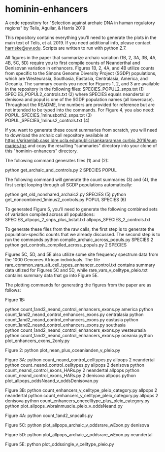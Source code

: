 # hominin-enhancers
A code repository for "Selection against archaic DNA in human regulatory regions" by Telis, Aguilar, &amp; Harris 2019

This repository contains everything you'll need to generate the plots in the main text of Telis, et al. 2019. If you need additional info, please contact harriske@uw.edu. Scripts are written to run with python 2.7.

All figures in the paper that summarize archaic variation (1B, 2, 3A, 3B, 4A, 4B, 5C, 5D) require you to first compile counts of Neanderthal and Denisovan variation in enhancers. Figures 1B, 2, 4A, and 4B utilize counts from specific to the Simons Genome Diversity Project (SGDP) populations, which are Westeurasia, Southasia, Eastasia, Centralasia, America, and Oceania. The summary counts you need for Figures 1, 2, and 3 are available in the repository in the following files:
  SPECIES_POPUL2_snps.txt (1)
  SPECIES_POPUL2_controls.txt (2)
where SPECIES equals neandertal or denisova and popul is one of the SGDP population names (all lowercase). Throughout the README, line numbers are provided for reference but are not intended to be typed into the commands. For Figure 4, you also need:
  POPUL_SPECIES_1minusboth2_snps.txt (3)
  POPUL_SPECIES_1minus2_controls.txt (4)

If you want to generate these count summaries from scratch, you will need to download the archaic call repository available at https://sriramlab.cass.idre.ucla.edu/public/sankararaman.curbio.2016/summaries.tgz and copy the resulting "summaries" directory into your clone of this "hominin-enhancers" directory. 

The following command generates files (1) and (2):

  python get_archaic_and_controls.py 2 SPECIES POPUL

The following command will generate the count summaries (3) and (4), the first script looping through all SGDP populations automatically:

  python get_old_nonshared_archaic2.py SPECIES (5)
  python get_noncombined_1minus2_controls.py POPUL SPECIES (6)
  
To generated Figure 5, you'll need to generate the following combined sets of variation compiled across all populations:
  SPECIES_allpops_2_snps_plus_bstat.txt
  allpops_SPECIES_2_controls.txt
  
To generate these files from the raw calls, the first step is to generate the population-specific counts that we already discussed. The second step is to run the commands
  python compile_archaic_across_populs.py SPECIES 2
  python get_controls_compiled_across_populs.py 2 SPECIES

Figures 5C, 5D, and 5E also utilize some site frequency spectrum data from the 1000 Genomes African individuals. The file rare_common_vars_alt_cell_types_enhancer_control.txt contains summary data utlized for Figures 5C and 5D, while rare_vars_v_celltype_pleio.txt contains summary data that go into Figure 5E. 

The plotting commands for generating the figures from the paper are as follows:

Figure 1B:

  python count_1and2_neand_control_enhancers_exons.py america
  python count_1and2_neand_control_enhancers_exons.py centralasia
  python count_1and2_neand_control_enhancers_exons.py eastasia
  python count_1and2_neand_control_enhancers_exons.py southasia   
  python count_1and2_neand_control_enhancers_exons.py westeurasia
  python count_1and2_neand_control_enhancers_exons.py oceania
  python plot_enhancers_exons_2only.py

Figure 2:
  python plot_nean_plus_oceanianden_v_pleio.py 

Figure 3A:
  python count_neand_control_celltypes.py allpops 2 neandertal
  python count_neand_control_celltypes.py allpops 2 denisova
  python count_neand_control_exons_HARs.py 2 neandertal allpops
  python count_neand_control_exons_HARs.py 2 denisova allpops
  python plot_allpops_oddsNeand_v_oddsDenisovan.py
  
Figure 3B:
  python count_enhancers_v_celltype_pleio_category.py allpops 2 neandertal
  python count_enhancers_v_celltype_pleio_category.py allpops 2 denisova
  python count_enhancers_onecelltype_plus_pleio_category.py
  python plot_allpops_wbrainmuscle_pleio_v_oddsNeand.py

Figure 4A:
  python count_1and2_snpcalls.py

Figure 5C:
  python plot_allpops_archaic_v_oddsrare_wExon.py denisova

Figure 5D:
  python plot_allpops_archaic_v_oddsrare_wExon.py neandertal 
  
Figure 5E:
  python plot_oddssingle_v_celltype_pleio.py
  

